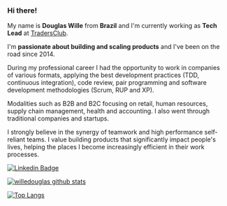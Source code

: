 ### Hi there!

My name is **Douglas Wille** from **Brazil** and I'm currently working as **Tech Lead** at [TradersClub](https://tc.com.br/). 

I'm **passionate about building and scaling products** and I've been on the road since 2014.

During my professional career I had the opportunity to work in companies of various formats, applying the best development practices (TDD, continuous integration), code review, pair programming and software development methodologies (Scrum, RUP and XP).

Modalities such as B2B and B2C focusing on retail, human resources, supply chain management, health and accounting. I also went through traditional companies and startups.

I strongly believe in the synergy of teamwork and high performance self-reliant teams. I value building products that significantly impact people's lives, helping the places I become increasingly efficient in their work processes.

[![Linkedin Badge](https://img.shields.io/badge/-LinkedIn-blue?style=flat-square&logo=Linkedin&logoColor=white&link=https://www.linkedin.com/in/willedouglas)](https://www.linkedin.com/in/willedouglas)

[![willedouglas github stats](https://github-readme-stats.vercel.app/api?username=willedouglas&show_icons=true&title_color=fff&icon_color=37aaff&text_color=f8f8f2&bg_color=171c24&count_private=true)](https://github.com/willedouglas)

[![Top Langs](https://github-readme-stats.vercel.app/api/top-langs/?username=willedouglas&layout=compact&hide=java&text_color=f8f8f2&bg_color=171c24)](https://github.com/willedouglas)

